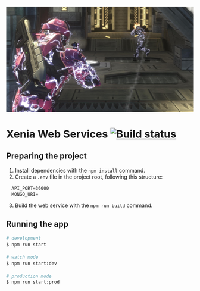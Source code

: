![hero](hero.jpg)
# Xenia Web Services [![Build status](https://ci.appveyor.com/api/projects/status/eip5dxg0ig0bbpu9?svg=true)](https://ci.appveyor.com/project/craftycodie/xenia-webserver)


## Preparing the project

1. Install dependencies with the `npm install` command.
2. Create a `.env` file in the project root, following this structure:

```env
  API_PORT=36000
  MONGO_URI=
```

3. Build the web service with the `npm run build` command.

## Running the app

```bash
# development
$ npm run start

# watch mode
$ npm run start:dev

# production mode
$ npm run start:prod
```